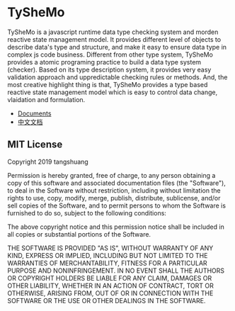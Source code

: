 TySheMo
=======

TySheMo is a javascript runtime data type checking system and morden reactive state management model. It provides different level of objects to describe data's type and structure, and make it easy to ensure data type in complex js code business. Different from other type system, TySheMo provides a atomic programing practice to build a data type system (checker). Based on its type description system, it provides very easy validation approach and uppredictable checking rules or methods. And, the most creative highlight thing is that, TySheMo provides a type based reactive state management model which is easy to control data change, vlaidation and formulation.

- [Documents](https://tangshuang.github.io/tyshemo/)
- [中文文档](https://www.tangshuang.net/7101.html)

## MIT License

Copyright 2019 tangshuang

Permission is hereby granted, free of charge, to any person obtaining a copy of this software and associated documentation files (the "Software"), to deal in the Software without restriction, including without limitation the rights to use, copy, modify, merge, publish, distribute, sublicense, and/or sell copies of the Software, and to permit persons to whom the Software is furnished to do so, subject to the following conditions:

The above copyright notice and this permission notice shall be included in all copies or substantial portions of the Software.

THE SOFTWARE IS PROVIDED "AS IS", WITHOUT WARRANTY OF ANY KIND, EXPRESS OR IMPLIED, INCLUDING BUT NOT LIMITED TO THE WARRANTIES OF MERCHANTABILITY, FITNESS FOR A PARTICULAR PURPOSE AND NONINFRINGEMENT. IN NO EVENT SHALL THE AUTHORS OR COPYRIGHT HOLDERS BE LIABLE FOR ANY CLAIM, DAMAGES OR OTHER LIABILITY, WHETHER IN AN ACTION OF CONTRACT, TORT OR OTHERWISE, ARISING FROM, OUT OF OR IN CONNECTION WITH THE SOFTWARE OR THE USE OR OTHER DEALINGS IN THE SOFTWARE.

